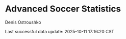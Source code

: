 # Advanced Soccer Statistics
Denis Ostroushko

<!-- gfm -->

Last successful data update: 2025-10-11 17:16:20 CST
